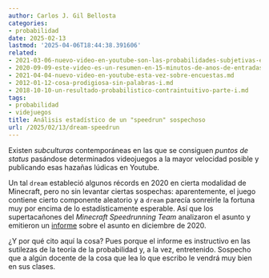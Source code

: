 ```yaml
---
author: Carlos J. Gil Bellosta
categories:
- probabilidad
date: 2025-02-13
lastmod: '2025-04-06T18:44:38.391606'
related:
- 2021-03-06-nuevo-video-en-youtube-son-las-probabilidades-subjetivas-existe-el-azar.md
- 2020-09-09-este-video-es-un-resumen-en-15-minutos-de-anos-de-entradas-de-este-blog-solo-que-contado-todo-al-reves.md
- 2021-04-04-nuevo-video-en-youtube-esta-vez-sobre-encuestas.md
- 2012-01-12-cosa-prodigiosa-sin-palabras-i.md
- 2018-10-10-un-resultado-probabilistico-contraintuitivo-parte-i.md
tags:
- probabilidad
- videjuegos
title: Análisis estadístico de un "speedrun" sospechoso
url: /2025/02/13/dream-speedrun
---
```


Existen _subculturas_ contemporáneas en las que se consiguen _puntos de status_ pasándose determinados videojuegos a la mayor velocidad posible  y publicando esas hazañas lúdicas en Youtube.

Un tal `dream` estableció algunos récords en 2020 en cierta modalidad de Minecraft, pero no sin levantar ciertas sospechas: aparentemente, el juego contiene cierto componente aleatorio y a `dream` parecía sonreirle la fortuna muy por encima de lo estadísticamente esperable. Así que los supertacañones del _Minecraft Speedrunning Team_ analizaron el asunto y emitieron un [informe](/uploads/dream.pdf) sobre el asunto en diciembre de 2020.

¿Y por qué cito aquí la cosa? Pues porque el informe es instructivo en las sutilezas de la teoría de la probabilidad y, a la vez, entretenido. Sospecho que a algún docente de la cosa que lea lo que escribo le vendrá muy bien en sus clases.